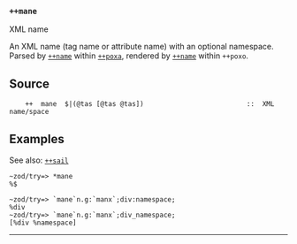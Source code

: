 ### `++mane`

XML name

An XML name (tag name or attribute name) with an optional namespace.  Parsed by
[`++name`]() within [`++poxa`](), rendered by [`++name`]() within `++poxo`.

Source
------

        ++  mane  $|(@tas [@tas @tas])                          ::  XML name/space

Examples
--------

See also: [`++sail`]()

    ~zod/try=> *mane
    %$

    ~zod/try=> `mane`n.g:`manx`;div:namespace;
    %div
    ~zod/try=> `mane`n.g:`manx`;div_namespace;
    [%div %namespace]



***
